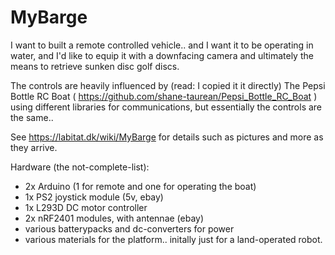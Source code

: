 <h1>MyBarge</h1>
I want to built a remote controlled vehicle.. and I want it to be operating in water, 
and I'd like to equip it with a downfacing camera and ultimately the means to retrieve 
sunken disc golf discs.

The controls are heavily influenced by (read: I copied it it directly) 
The Pepsi Bottle RC Boat ( https://github.com/shane-taurean/Pepsi_Bottle_RC_Boat ) using different libraries for communications, but essentially the controls are the same..

See https://labitat.dk/wiki/MyBarge for details such as pictures and more as they arrive.

Hardware (the not-complete-list):
- 2x Arduino (1 for remote and one for operating the boat)
- 1x PS2 joystick module (5v, ebay)
- 1x L293D DC motor controller
- 2x nRF2401 modules, with antennae (ebay)
- various batterypacks and dc-converters for power
- various materials for the platform.. initally just for a land-operated robot.
